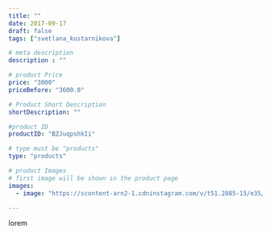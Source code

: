 ```yaml
---
title: ""
date: 2017-09-17
draft: false
tags: ["svetlana_kustarnikova"]

# meta description
description : ""

# product Price
price: "3000"
priceBefore: "3600.0"

# Product Short Description
shortDescription: ""

#product ID
productID: "BZJuqpshkIi"

# type must be "products"
type: "products"

# product Images
# first image will be shown in the product page
images:
  - image: "https://scontent-arn2-1.cdninstagram.com/v/t51.2885-15/e35/21819762_115430379151571_8408009161844981760_n.jpg?se=7&tp=1&_nc_ht=scontent-arn2-1.cdninstagram.com&_nc_cat=111&_nc_ohc=lM10nCH80hAAX_UxgXK&ccb=7-4&oh=360a02c84684c4dad6d993196bbcd55f&oe=60841EFD&ig_cache_key=MTYwNjAxOTk4MzI2MjIzNzIxOA%3D%3D.2-ccb7-4"

---
```

lorem
